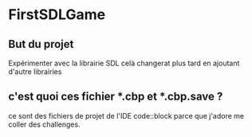 # FirstSDLGame

## But du projet
Expérimenter avec la librairie SDL celà changerat plus tard en ajoutant d'autre librairies

## c'est quoi ces fichier *.cbp et *.cbp.save ?
ce sont des fichiers de projet de l'IDE code::block
parce que j'adore me coller des challenges.
